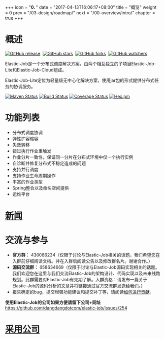 +++
icon = "<b>0. </b>"
date = "2017-04-13T16:06:17+08:00"
title = "概览"
weight = 0
prev = "/03-design/roadmap/"
next = "/00-overview/intro/"
chapter = true
+++

# 概述

[![GitHub release](https://img.shields.io/github/release/dangdangdotcom/elastic-job.svg?style=social&label=Release)](https://github.com/dangdangdotcom/elastic-job/releases)&nbsp;
[![GitHub stars](https://img.shields.io/github/stars/dangdangdotcom/elastic-job.svg?style=social&label=Star)](https://github.com/dangdangdotcom/elastic-job/stargazers)&nbsp;
[![GitHub forks](https://img.shields.io/github/forks/dangdangdotcom/elastic-job.svg?style=social&label=Fork)](https://github.com/dangdangdotcom/elastic-job/fork)&nbsp;
[![GitHub watchers](https://img.shields.io/github/watchers/dangdangdotcom/elastic-job.svg?style=social&label=Watch)](https://github.com/dangdangdotcom/elastic-job/watchers)

Elastic-Job是一个分布式调度解决方案，由两个相互独立的子项目Elastic-Job-Lite和Elastic-Job-Cloud组成。

Elastic-Job-Lite定位为轻量级无中心化解决方案，使用jar包的形式提供分布式任务的协调服务。

[![Maven Status](https://maven-badges.herokuapp.com/maven-central/com.dangdang/elastic-job/badge.svg)](https://maven-badges.herokuapp.com/maven-central/com.dangdang/elastic-job)
[![Build Status](https://secure.travis-ci.org/dangdangdotcom/elastic-job.png?branch=master)](https://travis-ci.org/dangdangdotcom/elastic-job)
[![Coverage Status](https://coveralls.io/repos/dangdangdotcom/elastic-job/badge.svg?branch=master&service=github)](https://coveralls.io/github/dangdangdotcom/elastic-job?branch=master)
[![Hex.pm](http://dangdangdotcom.github.io/elastic-job/img/license.svg)](http://www.apache.org/licenses/LICENSE-2.0.html)

# 功能列表

* 分布式调度协调
* 弹性扩容缩容
* 失效转移
* 错过执行作业重触发
* 作业分片一致性，保证同一分片在分布式环境中仅一个执行实例
* 自诊断并修复分布式不稳定造成的问题
* 支持并行调度
* 支持作业生命周期操作
* 丰富的作业类型
* Spring整合以及命名空间提供
* 运维平台

# [新闻](/00-overview/news)

# 交流与参与

 - **官方群：** 430066234（仅限于讨论与Elastic-Job相关的话题。我们希望您在入群前仔细阅读文档。并在入群后阅读公告以及修改群名片。谢谢合作。）
 - **源码交流群：** 658634669（仅限于讨论与Elastic-Job源码实现相关的话题。我们欢迎您在这里与我们交流Elastic-Job的架构设计、代码实现以及未来线路规划。此群需要对Elastic-Job有先期了解。入群资格：请发布一篇关于Elastic-Job的源码分析的文章并将链接通过官方交流群发送给我们。）
 - 报告确定的bug，提交增强功能建议和提交补丁等，请阅读[如何进行贡献](/00-overview/contribution)。
 
 **使用Elastic-Job的公司如果方便请留下公司+网址** https://github.com/dangdangdotcom/elastic-job/issues/254

# [采用公司](/00-overview/company)
